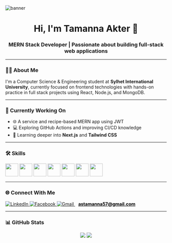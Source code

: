 <img src="https://i.postimg.cc/BnrqjVkN/Chat-GPT-Image-Jun-25-2025-12-26-00-PM.png" alt="banner" />

<h1 align="center">Hi, I'm Tamanna Akter 👋</h1>
<h3 align="center">MERN Stack Developer | Passionate about building full-stack web applications</h3>


---

### 🙋‍♀️ About Me
I'm a Computer Science & Engineering student at **Sylhet International University**, currently focused on frontend technologies with hands-on practice in full stack projects using React, Node.js, and MongoDB.

---

### 🔭 Currently Working On
- 🌐 A service and recipe-based MERN app using JWT
- 💻 Exploring GitHub Actions and improving CI/CD knowledge
- 📘 Learning deeper into **Next.js** and **Tailwind CSS**

---

### 🛠️ Skills

<p align="left">
  <img src="https://cdn.jsdelivr.net/gh/devicons/devicon/icons/html5/html5-original.svg" width="40" height="40"/>
  <img src="https://cdn.jsdelivr.net/gh/devicons/devicon/icons/css3/css3-original.svg" width="40" height="40"/>
  <img src="https://cdn.jsdelivr.net/gh/devicons/devicon/icons/javascript/javascript-original.svg" width="40" height="40"/>
  <img src="https://cdn.jsdelivr.net/gh/devicons/devicon/icons/react/react-original.svg" width="40" height="40"/>
  <img src="https://cdn.jsdelivr.net/gh/devicons/devicon/icons/nodejs/nodejs-original.svg" width="40" height="40"/>
  <img src="https://cdn.jsdelivr.net/gh/devicons/devicon/icons/mongodb/mongodb-original.svg" width="40" height="40"/>
  <img src="https://cdn.jsdelivr.net/gh/devicons/devicon/icons/git/git-original.svg" width="40" height="40"/>
</p>

---

### 🌐 Connect With Me

<p align="left">
  <a href="https://www.linkedin.com/in/tamanna-akter-9732a4365/" target="_blank">
    <img src="https://img.shields.io/badge/LinkedIn-0A66C2?style=for-the-badge&logo=linkedin&logoColor=white" alt="LinkedIn"/>
  </a>
  
  <a href="https://web.facebook.com/tamanna.sultana.sathi.2025/" target="_blank">
    <img src="https://img.shields.io/badge/Facebook-1877F2?style=for-the-badge&logo=facebook&logoColor=white" alt="Facebook"/>
  </a>
  
  <a href="mailto:astamanna57@gmail.com" target="_blank">
    <img src="https://img.shields.io/badge/Gmail-D14836?style=for-the-badge&logo=gmail&logoColor=white" alt="Gmail"/>
    <strong style="margin-left: 10px; color: black;">astamanna57@gmail.com</strong>
  </a>
</p>


---

### 📊 GitHub Stats

<p align="center">
  <img src="https://github-readme-stats.vercel.app/api?username=developertamanna&show_icons=true&theme=radical" />
  <img src="https://github-readme-stats.vercel.app/api/top-langs?username=developertamanna&layout=compact&theme=radical" />
</p>

